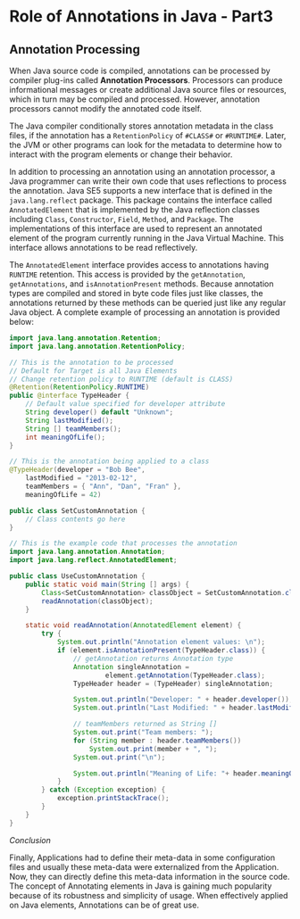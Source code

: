 # Role of Annotations in Java - Part3

## Annotation Processing

When Java source code is compiled, annotations can be processed by compiler plug-ins called **Annotation Processors**.
Processors can produce informational messages or create additional Java source files or resources, which in turn may be
compiled and processed. However, annotation processors cannot modify the annotated code itself. 

The Java compiler conditionally stores annotation metadata in the class files, if the annotation has a  ```RetentionPolicy```
of ```#CLASS#``` or ```#RUNTIME#```. Later, the JVM or other programs can look for the metadata to determine how to interact with the program elements or change
their behavior.

In addition to processing an annotation using an annotation processor, a Java programmer can write their own code that uses reflections to process the annotation. Java SE5 supports a new interface that is defined in the ```java.lang.reflect``` package. This package contains the interface called ```AnnotatedElement``` that is implemented by the Java reflection classes including ```Class```, ```Constructor```, ```Field```, ```Method```, and ```Package```. The implementations of this interface are used to represent an annotated element of the program currently running in the Java Virtual Machine. This interface allows annotations to be read reflectively.

The ```AnnotatedElement``` interface provides access to annotations having ```RUNTIME``` retention. This access is provided by the ```getAnnotation```, ```getAnnotations```, and ```isAnnotationPresent``` methods. Because annotation types are compiled and stored in byte code files just like classes, the annotations returned by these methods can be queried just like any regular Java object. A complete example of processing an annotation is provided below:

```java
import java.lang.annotation.Retention;
import java.lang.annotation.RetentionPolicy;

// This is the annotation to be processed
// Default for Target is all Java Elements
// Change retention policy to RUNTIME (default is CLASS)
@Retention(RetentionPolicy.RUNTIME)
public @interface TypeHeader {
    // Default value specified for developer attribute
    String developer() default "Unknown";
    String lastModified();
    String [] teamMembers();
    int meaningOfLife();
}

```
```java
// This is the annotation being applied to a class
@TypeHeader(developer = "Bob Bee",
    lastModified = "2013-02-12",
    teamMembers = { "Ann", "Dan", "Fran" },
    meaningOfLife = 42)

public class SetCustomAnnotation {
    // Class contents go here
}
```
```java
// This is the example code that processes the annotation
import java.lang.annotation.Annotation;
import java.lang.reflect.AnnotatedElement;

public class UseCustomAnnotation {
    public static void main(String [] args) {
        Class<SetCustomAnnotation> classObject = SetCustomAnnotation.class;
        readAnnotation(classObject);
    }

    static void readAnnotation(AnnotatedElement element) {
        try {
            System.out.println("Annotation element values: \n");
            if (element.isAnnotationPresent(TypeHeader.class)) {
                // getAnnotation returns Annotation type
                Annotation singleAnnotation = 
                        element.getAnnotation(TypeHeader.class);
                TypeHeader header = (TypeHeader) singleAnnotation;

                System.out.println("Developer: " + header.developer());
                System.out.println("Last Modified: " + header.lastModified());

                // teamMembers returned as String []
                System.out.print("Team members: ");
                for (String member : header.teamMembers())
                    System.out.print(member + ", ");
                System.out.print("\n");

                System.out.println("Meaning of Life: "+ header.meaningOfLife());
            }
        } catch (Exception exception) {
            exception.printStackTrace();
        }
    }
}

```

*Conclusion*

Finally, Applications had to define their meta-data in some configuration files and usually these meta-data were externalized from the Application. Now, they can directly define this meta-data information in the source code. The concept of Annotating elements in Java is gaining much popularity because of its robustness and simplicity of usage. When effectively applied on Java elements, Annotations can be of great use.

